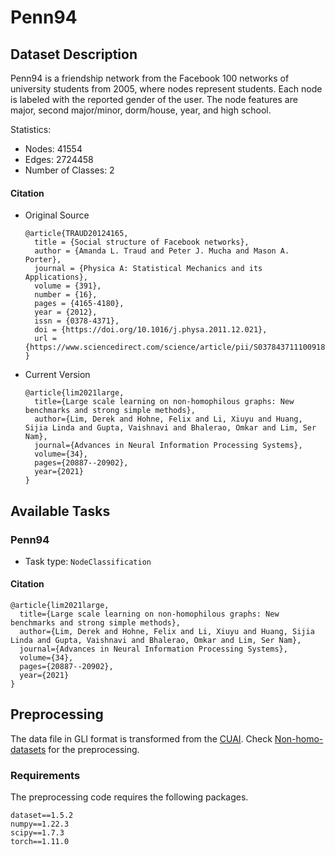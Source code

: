 # Penn94
## Dataset Description

Penn94 is a friendship network from the Facebook 100 networks of university students from 2005, where nodes represent students. Each node is labeled with the reported gender of the user. The node features are major, second major/minor, dorm/house, year, and high school.

Statistics:
- Nodes: 41554
- Edges: 2724458
- Number of Classes: 2

#### Citation
- Original Source
  ```
  @article{TRAUD20124165,
    title = {Social structure of Facebook networks},
    author = {Amanda L. Traud and Peter J. Mucha and Mason A. Porter},
    journal = {Physica A: Statistical Mechanics and its Applications},
    volume = {391},
    number = {16},
    pages = {4165-4180},
    year = {2012},
    issn = {0378-4371},
    doi = {https://doi.org/10.1016/j.physa.2011.12.021},
    url = {https://www.sciencedirect.com/science/article/pii/S0378437111009186}
  }
  ```
- Current Version

  ```
  @article{lim2021large,
    title={Large scale learning on non-homophilous graphs: New benchmarks and strong simple methods},
    author={Lim, Derek and Hohne, Felix and Li, Xiuyu and Huang, Sijia Linda and Gupta, Vaishnavi and Bhalerao, Omkar and Lim, Ser Nam},
    journal={Advances in Neural Information Processing Systems},
    volume={34},
    pages={20887--20902},
    year={2021}
  }
  ```
## Available Tasks

### Penn94

- Task type: `NodeClassification`


#### Citation

```
@article{lim2021large,
  title={Large scale learning on non-homophilous graphs: New benchmarks and strong simple methods},
  author={Lim, Derek and Hohne, Felix and Li, Xiuyu and Huang, Sijia Linda and Gupta, Vaishnavi and Bhalerao, Omkar and Lim, Ser Nam},
  journal={Advances in Neural Information Processing Systems},
  volume={34},
  pages={20887--20902},
  year={2021}
}
```

## Preprocessing
The data file in GLI format is transformed from the [CUAI](https://github.com/CUAI/Non-Homophily-Large-Scale). Check [Non-homo-datasets](https://github.com/GreatSnoopyMe/Non-homo-datasets) for the preprocessing.


### Requirements

The preprocessing code requires the following packages.

```
dataset==1.5.2
numpy==1.22.3
scipy==1.7.3
torch==1.11.0
```

